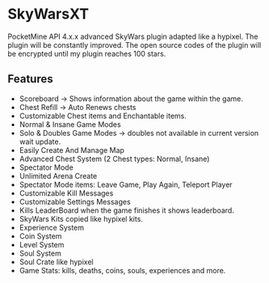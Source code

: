# SkyWarsXT
PocketMine API 4.x.x advanced SkyWars plugin adapted like a hypixel.
The plugin will be constantly improved. The open source codes of the plugin will be encrypted until my plugin reaches 100 stars.
## Features
- Scoreboard -> Shows information about the game within the game.
- Chest Refill -> Auto Renews chests
- Customizable Chest items and Enchantable items.
- Normal & Insane Game Modes
- Solo & Doubles Game Modes -> doubles not available in current version wait update.
- Easily Create And Manage Map
- Advanced Chest System (2 Chest types: Normal, Insane)
- Spectator Mode
- Unlimited Arena Create
- Spectator Mode items: Leave Game, Play Again, Teleport Player
- Customizable Kill Messages
- Customizable Settings Messages
- Kills LeaderBoard when the game finishes it shows leaderboard.
- SkyWars Kits copied like hypixel kits.
- Experience System
- Coin System
- Level System
- Soul System
- Soul Crate like hypixel
- Game Stats: kills, deaths, coins, souls, experiences and more. 
